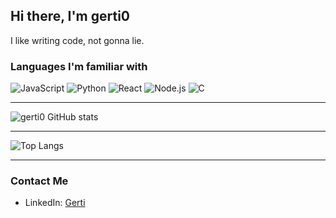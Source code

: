 


## Hi there, I'm gerti0

I like writing code, not gonna lie.

### Languages I'm familiar with

![JavaScript](https://img.shields.io/badge/-JavaScript-black?style=flat&logo=javascript)
![Python](https://img.shields.io/badge/-Python-black?style=flat&logo=python)
![React](https://img.shields.io/badge/-React-black?style=flat&logo=react)
![Node.js](https://img.shields.io/badge/-Node.js-black?style=flat&logo=node.js)
![C](https://img.shields.io/badge/-C-black?style=flat&logo=C)

---

![gerti0 GitHub stats](https://github-readme-stats.vercel.app/api?username=gerti0&show_icons=true&theme=radical)

---

![Top Langs](https://github-readme-stats.vercel.app/api/top-langs/?username=gerti0&layout=compact&theme=radical)

---

### Contact Me

- LinkedIn: [Gerti](https://www.linkedin.com/in/gerti-kida-a97b3b23b/)
